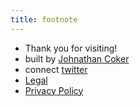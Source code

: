 ```yaml
---
title: footnote
---
```


* Thank you for visiting!
* built by [Johnathan Coker](https://johnathancoker.com)
* connect [twitter](https://twitter.com/johncokerdev)
* [Legal](/legal)
* [Privacy Policy](/privacy)
